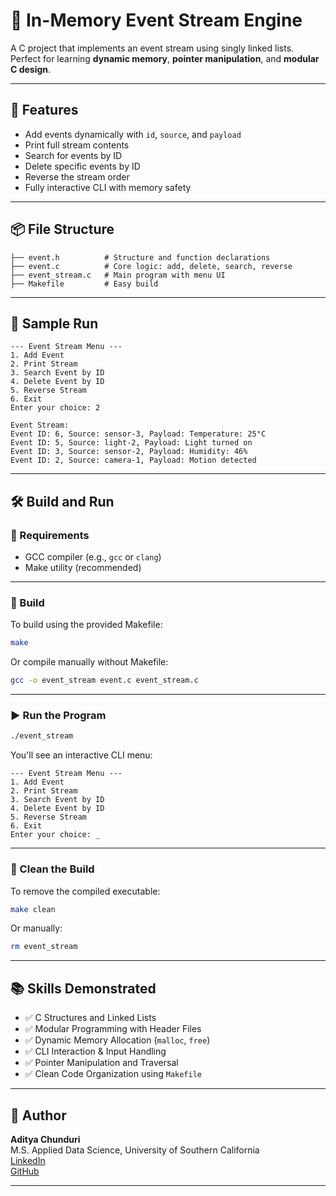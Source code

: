 # 📡 In-Memory Event Stream Engine

A C project that implements an event stream using singly linked lists.  
Perfect for learning **dynamic memory**, **pointer manipulation**, and **modular C design**.

---

## 🚀 Features

- Add events dynamically with `id`, `source`, and `payload`
- Print full stream contents
- Search for events by ID
- Delete specific events by ID
- Reverse the stream order
- Fully interactive CLI with memory safety

---

## 📦 File Structure

```
├── event.h          # Structure and function declarations
├── event.c          # Core logic: add, delete, search, reverse
├── event_stream.c   # Main program with menu UI
├── Makefile         # Easy build
```

---

## 🧪 Sample Run

```
--- Event Stream Menu ---
1. Add Event
2. Print Stream
3. Search Event by ID
4. Delete Event by ID
5. Reverse Stream
6. Exit
Enter your choice: 2

Event Stream:
Event ID: 6, Source: sensor-3, Payload: Temperature: 25°C
Event ID: 5, Source: light-2, Payload: Light turned on
Event ID: 3, Source: sensor-2, Payload: Humidity: 46%
Event ID: 2, Source: camera-1, Payload: Motion detected
```

---

## 🛠 Build and Run

### 🔧 Requirements

- GCC compiler (e.g., `gcc` or `clang`)
- Make utility (recommended)

---

### 🔨 Build

To build using the provided Makefile:

```bash
make
```

Or compile manually without Makefile:

```bash
gcc -o event_stream event.c event_stream.c
```

---

### ▶️ Run the Program

```bash
./event_stream
```

You'll see an interactive CLI menu:

```
--- Event Stream Menu ---
1. Add Event
2. Print Stream
3. Search Event by ID
4. Delete Event by ID
5. Reverse Stream
6. Exit
Enter your choice: _
```

---

### 🧼 Clean the Build

To remove the compiled executable:

```bash
make clean
```

Or manually:

```bash
rm event_stream
```

---

## 📚 Skills Demonstrated

- ✅ C Structures and Linked Lists  
- ✅ Modular Programming with Header Files  
- ✅ Dynamic Memory Allocation (`malloc`, `free`)  
- ✅ CLI Interaction & Input Handling  
- ✅ Pointer Manipulation and Traversal  
- ✅ Clean Code Organization using `Makefile`

---

## 📌 Author

**Aditya Chunduri**  
M.S. Applied Data Science, University of Southern California  
[LinkedIn](https://linkedin.com/in/adityachunduri)  
[GitHub](https://github.com/Chunduri-Aditya)

---
